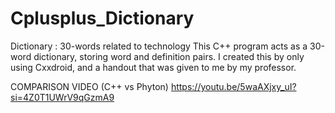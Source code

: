 # Cplusplus_Dictionary
Dictionary : 30-words related to technology
This C++ program acts as a 30-word dictionary, storing word and definition pairs. I created this by only using Cxxdroid, and a handout that was given to me by my professor.

COMPARISON VIDEO (C++ vs Phyton)
https://youtu.be/5waAXjxy_uI?si=4Z0T1UWrV9qGzmA9
